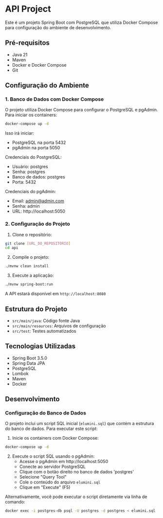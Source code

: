 # API Project

Este é um projeto Spring Boot com PostgreSQL que utiliza Docker Compose para configuração do ambiente de desenvolvimento.

## Pré-requisitos

- Java 21
- Maven
- Docker e Docker Compose
- Git

## Configuração do Ambiente

### 1. Banco de Dados com Docker Compose

O projeto utiliza Docker Compose para configurar o PostgreSQL e pgAdmin. Para iniciar os containers:

```bash
docker-compose up -d
```

Isso irá iniciar:
- PostgreSQL na porta 5432
- pgAdmin na porta 5050

Credenciais do PostgreSQL:
- Usuário: postgres
- Senha: postgres
- Banco de dados: postgres
- Porta: 5432

Credenciais do pgAdmin:
- Email: admin@admin.com
- Senha: admin
- URL: http://localhost:5050

### 2. Configuração do Projeto

1. Clone o repositório:
```bash
git clone [URL_DO_REPOSITÓRIO]
cd api
```

2. Compile o projeto:
```bash
./mvnw clean install
```

3. Execute a aplicação:
```bash
./mvnw spring-boot:run
```

A API estará disponível em `http://localhost:8080`

## Estrutura do Projeto

- `src/main/java`: Código fonte Java
- `src/main/resources`: Arquivos de configuração
- `src/test`: Testes automatizados

## Tecnologias Utilizadas

- Spring Boot 3.5.0
- Spring Data JPA
- PostgreSQL
- Lombok
- Maven
- Docker

## Desenvolvimento

### Configuração do Banco de Dados

O projeto inclui um script SQL inicial (`elumini.sql`) que contém a estrutura do banco de dados. Para executar este script:

1. Inicie os containers com Docker Compose:
```bash
docker-compose up -d
```

2. Execute o script SQL usando o pgAdmin:
    - Acesse o pgAdmin em http://localhost:5050
    - Conecte ao servidor PostgreSQL
    - Clique com o botão direito no banco de dados 'postgres'
    - Selecione "Query Tool"
    - Cole o conteúdo do arquivo `elumini.sql`
    - Clique em "Execute" (F5)

Alternativamente, você pode executar o script diretamente via linha de comando:
```bash
docker exec -i postgres-db psql -U postgres -d postgres < elumini.sql
```         